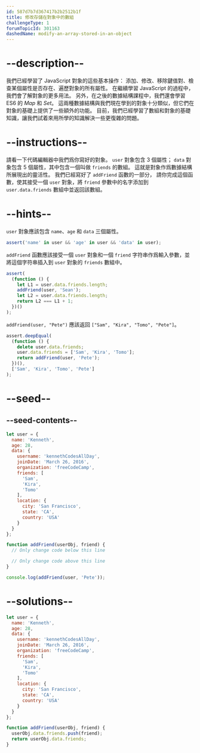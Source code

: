 ```yaml
---
id: 587d7b7d367417b2b2512b1f
title: 修改存儲在對象中的數組
challengeType: 1
forumTopicId: 301163
dashedName: modify-an-array-stored-in-an-object
---
```


# --description--

我們已經學習了 JavaScript 對象的這些基本操作： 添加、修改、移除鍵值對、檢查某個屬性是否存在、遍歷對象的所有屬性。 在繼續學習 JavaScript 的過程中，我們會了解對象的更多用法。 另外，在之後的數據結構課程中，我們還會學習 ES6 的 <dfn>Map</dfn> 和 <dfn>Set</dfn>。 這兩種數據結構與我們現在學到的對象十分類似，但它們在對象的基礎上提供了一些額外的功能。 目前，我們已經學習了數組和對象的基礎知識，讓我們試着來用所學的知識解決一些更復雜的問題。

# --instructions--

請看一下代碼編輯器中我們爲你寫好的對象。 `user` 對象包含 3 個屬性； `data` 對象包含 5 個屬性，其中包含一個叫做 `friends` 的數組。 這就是對象作爲數據結構所展現出的靈活性。 我們已經寫好了 `addFriend` 函數的一部分， 請你完成這個函數，使其接受一個 `user` 對象，將 `friend` 參數中的名字添加到 `user.data.friends` 數組中並返回該數組。

# --hints--

`user` 對象應該包含 `name`、`age` 和 `data` 三個屬性。

```js
assert('name' in user && 'age' in user && 'data' in user);
```

`addFriend` 函數應該接受一個 `user` 對象和一個 `friend` 字符串作爲輸入參數，並將這個字符串插入到 `user` 對象的 `friends` 數組中。

```js
assert(
  (function () {
    let L1 = user.data.friends.length;
    addFriend(user, 'Sean');
    let L2 = user.data.friends.length;
    return L2 === L1 + 1;
  })()
);
```

`addFriend(user, "Pete")` 應該返回 `["Sam", "Kira", "Tomo", "Pete"]`。

```js
assert.deepEqual(
  (function () {
    delete user.data.friends;
    user.data.friends = ['Sam', 'Kira', 'Tomo'];
    return addFriend(user, 'Pete');
  })(),
  ['Sam', 'Kira', 'Tomo', 'Pete']
);
```

# --seed--

## --seed-contents--

```js
let user = {
  name: 'Kenneth',
  age: 28,
  data: {
    username: 'kennethCodesAllDay',
    joinDate: 'March 26, 2016',
    organization: 'freeCodeCamp',
    friends: [
      'Sam',
      'Kira',
      'Tomo'
    ],
    location: {
      city: 'San Francisco',
      state: 'CA',
      country: 'USA'
    }
  }
};

function addFriend(userObj, friend) {
  // Only change code below this line

  // Only change code above this line
}

console.log(addFriend(user, 'Pete'));
```

# --solutions--

```js
let user = {
  name: 'Kenneth',
  age: 28,
  data: {
    username: 'kennethCodesAllDay',
    joinDate: 'March 26, 2016',
    organization: 'freeCodeCamp',
    friends: [
      'Sam',
      'Kira',
      'Tomo'
    ],
    location: {
      city: 'San Francisco',
      state: 'CA',
      country: 'USA'
    }
  }
};

function addFriend(userObj, friend) {
  userObj.data.friends.push(friend);
  return userObj.data.friends;
}
```
